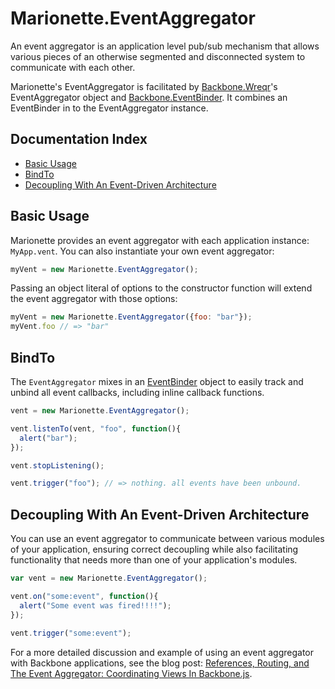 # Marionette.EventAggregator

An event aggregator is an application level pub/sub mechanism that allows various
pieces of an otherwise segmented and disconnected system to communicate with
each other. 

Marionette's EventAggregator is facilitated by 
[Backbone.Wreqr](https://github.com/marionettejs/backbone.wreqr)'s
EventAggregator object and 
[Backbone.EventBinder](https://github.com/marionettejs/backbone.eventbinder).
It combines an EventBinder in to the EventAggregator instance.

## Documentation Index

* [Basic Usage](#basic-usage)
* [BindTo](#bindto)
* [Decoupling With An Event-Driven Architecture](#decoupling-with-an-event-driven-architecture)

## Basic Usage

Marionette provides an event aggregator with each application instance: 
`MyApp.vent`. You can also instantiate your own event aggregator:

```js
myVent = new Marionette.EventAggregator();
```

Passing an object literal of options to the constructor function will extend the
event aggregator with those options:

```js
myVent = new Marionette.EventAggregator({foo: "bar"});
myVent.foo // => "bar"
```

## BindTo

The `EventAggregator` mixes in an [EventBinder](./marionette.eventbinder.md) object to easily track
and unbind all event callbacks, including inline callback functions. 

```js
vent = new Marionette.EventAggregator();

vent.listenTo(vent, "foo", function(){
  alert("bar");
});

vent.stopListening();

vent.trigger("foo"); // => nothing. all events have been unbound.
```

## Decoupling With An Event-Driven Architecture

You can use an event aggregator to communicate between various modules of your
application, ensuring correct decoupling while also facilitating functionality
that needs more than one of your application's modules.

```js
var vent = new Marionette.EventAggregator();

vent.on("some:event", function(){
  alert("Some event was fired!!!!");
});
  
vent.trigger("some:event");
```

For a more detailed discussion and example of using an event aggregator with
Backbone applications, see the blog post: [References, Routing, and The Event
Aggregator: Coordinating Views In Backbone.js](http://lostechies.com/derickbailey/2011/07/19/references-routing-and-the-event-aggregator-coordinating-views-in-backbone-js/).
